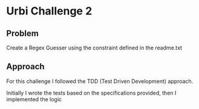 
# Urbi Challenge 2

## Problem

Create a Regex Guesser using the constraint defined in the readme.txt

## Approach

For this challenge I followed the TDD (Test Driven Development) approach.

Initially I wrote the tests based on the specifications provided, then I implemented the logic